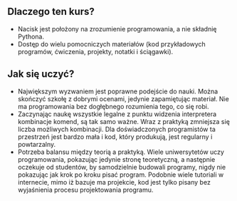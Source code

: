 ## Dlaczego ten kurs?
* Nacisk jest położony na zrozumienie programowania, a nie składnię Pythona.
* Dostęp do wielu pomocniczych materiałów (kod przykładowych programów, ćwiczenia, projekty, notatki i ściągawki).

## Jak się uczyć?
* Największym wyzwaniem jest poprawne podejście do nauki. Można skończyć szkołę z dobrymi ocenami, jedynie zapamiętując materiał. Nie ma programowania bez dogłębnego rozumienia tego, co się robi. 
* Zaczynając naukę wszystkie legalne z punktu widzenia interpretera kombinacje komend, są tak samo ważne. Wraz z praktyką zmniejsza się liczba możliwych kombinacji. Dla doświadczonych programistów ta przestrzeń jest bardzo mała i kod, który produkują, jest regularny i powtarzalny.
* Potrzeba balansu między teorią a praktyką. Wiele uniwersytetów uczy programowania, pokazując jedynie stronę teoretyczną, a następnie oczekuje od studentów, by samodzielnie budowali programy, nigdy nie pokazując jak krok po kroku pisać program. Podobnie wiele tutoriali w internecie, mimo iż bazuje ma projekcie, kod jest tylko pisany bez wyjaśnienia procesu projektowania programu.
